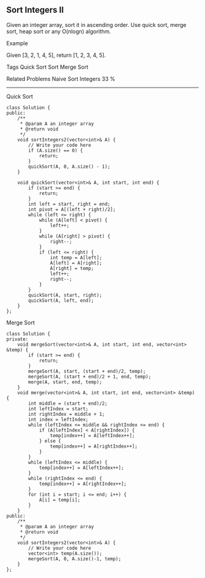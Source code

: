 ## Sort Integers II  ##

Given an integer array, sort it in ascending order. Use quick sort, merge sort, heap sort or any O(nlogn) algorithm.

Example

Given [3, 2, 1, 4, 5], return [1, 2, 3, 4, 5].

Tags 
Quick Sort Sort Merge Sort

Related Problems 
Naive Sort Integers 33 %

----------
Quick Sort

	class Solution {
	public:
	    /**
	     * @param A an integer array
	     * @return void
	     */
	    void sortIntegers2(vector<int>& A) {
	        // Write your code here
	        if (A.size() == 0) {
	            return;
	        }
	        quickSort(A, 0, A.size() - 1);
	    }
	    
	    void quickSort(vector<int>& A, int start, int end) {
	        if (start >= end) {
	            return;
	        }
	        int left = start, right = end;
	        int pivot = A[(left + right)/2];
	        while (left <= right) {
	            while (A[left] < pivot) {
	                left++;
	            }
	            while (A[right] > pivot) {
	                right--;
	            }
	            if (left <= right) {
	                int temp = A[left];
	                A[left] = A[right];
	                A[right] = temp;
	                left++;
	                right--;
	            }
	        }
	        quickSort(A, start, right);
	        quickSort(A, left, end);
	    }
	};

Merge Sort

	class Solution {
	private:
	    void mergeSort(vector<int>& A, int start, int end, vector<int> &temp) {
	        if (start >= end) {
	            return;
	        }
	        mergeSort(A, start, (start + end)/2, temp);
	        mergeSort(A, (start + end)/2 + 1, end, temp);
	        merge(A, start, end, temp);
	    }
	    void merge(vector<int>& A, int start, int end, vector<int> &temp) {
	        int middle = (start + end)/2;
	        int leftIndex = start;
	        int rightIndex = middle + 1;
	        int index = leftIndex;
	        while (leftIndex <= middle && rightIndex <= end) {
	            if (A[leftIndex] < A[rightIndex]) {
	                temp[index++] = A[leftIndex++];
	            } else {
	                temp[index++] = A[rightIndex++];
	            }
	        }
	        while (leftIndex <= middle) {
	            temp[index++] = A[leftIndex++];
	        }
	        while (rightIndex <= end) {
	            temp[index++] = A[rightIndex++];
	        }
	        for (int i = start; i <= end; i++) {
	            A[i] = temp[i];
	        }
	    }
	public:
	    /**
	     * @param A an integer array
	     * @return void
	     */
	    void sortIntegers2(vector<int>& A) {
	        // Write your code here
	        vector<int> temp(A.size());
	        mergeSort(A, 0, A.size()-1, temp);
	    }
	};
